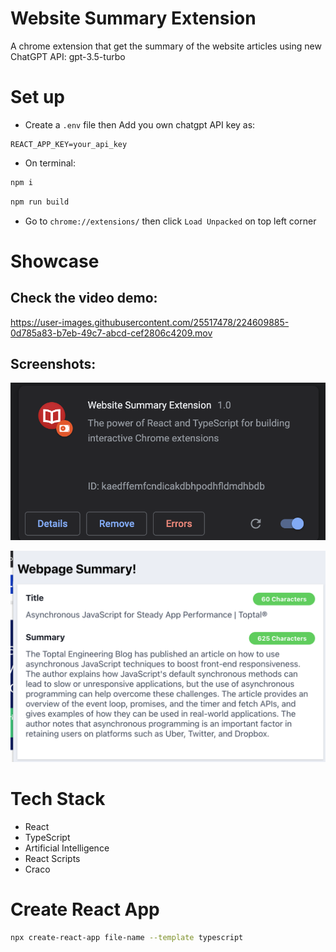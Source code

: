 # Website Summary Extension

A chrome extension that get the summary of the website articles using new ChatGPT API: gpt-3.5-turbo

# Set up

- Create a `.env` file then Add you own chatgpt API key as:

```
REACT_APP_KEY=your_api_key
```

- On terminal:

```bash
npm i
```

```bash
npm run build
```

- Go to `chrome://extensions/` then click `Load Unpacked` on top left corner

# Showcase

## Check the video demo:

https://user-images.githubusercontent.com/25517478/224609885-0d785a83-b7eb-49c7-abcd-cef2806c4209.mov

## Screenshots:

![showcase1](./public/showcase1.png)

![showcase2](./public/showcase2.png)

# Tech Stack

- React
- TypeScript
- Artificial Intelligence
- React Scripts
- Craco

# Create React App

```bash
npx create-react-app file-name --template typescript
```
